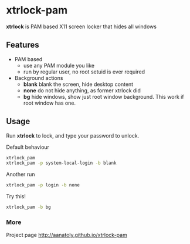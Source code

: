 # xtrlock-pam

**xtrlock** is PAM based X11 screen locker that hides all windows

## Features 

 - PAM based
   - use any PAM module you like
   - run by regular user, no root setuid is ever required
 - Background actions
   - **blank** blank the screen, hide desktop content
   - **none** do not hide anything, as former xtrlock did
   - **bg** hide windows, show just root window background. This work if root
     window has one.
     
## Usage
Run **xtrlock** to lock, and type your password to unlock.

Default behaviour
```bash
xtrlock_pam
xtrlock_pam -p system-local-login -b blank
```

Another run
```bash
xtrlock_pam -p login -b none
```

Try this!
```bash
xtrlock_pam -b bg
```

### More
Project page http://aanatoly.github.io/xtrlock-pam
